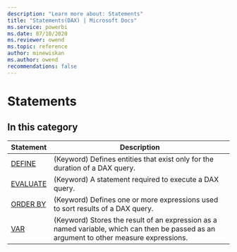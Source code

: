 ```yaml
---
description: "Learn more about: Statements"
title: "Statements(DAX) | Microsoft Docs"
ms.service: powerbi 
ms.date: 07/10/2020
ms.reviewer: owend
ms.topic: reference
author: minewiskan
ms.author: owend
recommendations: false
---
```

# Statements

## In this category  

|Statement |Description  |
|---------|---------|
|[DEFINE](define-statement-dax.md)       |   (Keyword)  Defines entities that exist only for the duration of a DAX query.    |
|[EVALUATE](evaluate-statement-dax.md)       |  (Keyword) A statement required to execute a DAX query.    |
|[ORDER BY](orderby-statement-dax.md)       |   (Keyword) Defines one or more expressions used to sort results of a DAX query.    |
|[VAR](var-dax.md)       |  (Keyword) Stores the result of an expression as a named variable, which can then be passed as an argument to other measure expressions.      |

